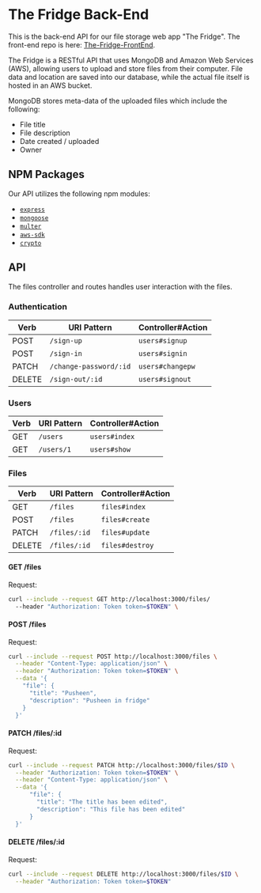 # The Fridge Back-End

This is the back-end API for our file storage web app "The Fridge". The front-end
repo is here:  [The-Fridge-FrontEnd](https://github.com/macaroni-squad/the-fridge-frontend).

The Fridge is a RESTful API that uses MongoDB and Amazon Web Services (AWS),
allowing users to upload and store files from their computer. File data and
location are saved into our database, while the actual file itself is hosted in
an AWS bucket.

MongoDB stores meta-data of the uploaded files which include the following:
* File title
* File description
* Date created / uploaded
* Owner

## NPM Packages

Our API utilizes the following npm modules:
* [`express`](https://www.npmjs.com/package/express)
* [`mongoose`](https://www.npmjs.com/package/mongoose)
* [`multer`](https://www.npmjs.com/package/multer)
* [`aws-sdk`](https://www.npmjs.com/package/aws-sdk)
* [`crypto`](https://www.npmjs.com/package/crypto)

## API

The files controller and routes handles user interaction with the files.

### Authentication

| Verb   | URI Pattern            | Controller#Action |
|--------|------------------------|-------------------|
| POST   | `/sign-up`             | `users#signup`    |
| POST   | `/sign-in`             | `users#signin`    |
| PATCH  | `/change-password/:id` | `users#changepw`  |
| DELETE | `/sign-out/:id`        | `users#signout`   |

### Users

| Verb | URI Pattern | Controller#Action |
|------|-------------|-------------------|
| GET  | `/users`    | `users#index`     |
| GET  | `/users/1`  | `users#show`      |

### Files

| Verb   | URI Pattern   | Controller#Action |
|--------|---------------|-------------------|
| GET    | `/files`      | `files#index`     |
| POST   | `/files`      | `files#create`    |
| PATCH  | `/files/:id`  | `files#update`    |
| DELETE | `/files/:id`  | `files#destroy`   |

#### GET /files

Request:

```sh
curl --include --request GET http://localhost:3000/files/
  --header "Authorization: Token token=$TOKEN" \
```



#### POST /files

Request:

```sh
curl --include --request POST http://localhost:3000/files \
  --header "Content-Type: application/json" \
  --header "Authorization: Token token=$TOKEN" \
  --data '{
    "file": {
      "title": "Pusheen",
      "description": "Pusheen in fridge"
    }
  }'
```

#### PATCH /files/:id

Request:

```sh
curl --include --request PATCH http://localhost:3000/files/$ID \
  --header "Authorization: Token token=$TOKEN" \
  --header "Content-Type: application/json" \
  --data '{
      "file": {
        "title": "The title has been edited",
        "description": "This file has been edited"
      }
  }'
```

#### DELETE /files/:id

Request:

```sh
curl --include --request DELETE http://localhost:3000/files/$ID \
  --header "Authorization: Token token=$TOKEN"
```
